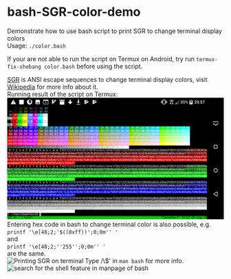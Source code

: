 # bash-SGR-color-demo
Demonstrate how to use bash script to print SGR to change terminal display colors  
Usage: ```./color.bash``` 

If your are not able to run the script on Termux on Android, try run ```termux-fix-shebang color.bash``` before using the script.  

[SGR](https://en.wikipedia.org/wiki/ANSI_escape_code#SGR_(Select_Graphic_Rendition)_parameters) is ANSI escape sequences to change terminal display colors, visit
[Wikipedia](https://en.wikipedia.org/wiki/ANSI_escape_code#Colors) for more info about it.  
Running result of the script on Termux:![Running result of the script on Termux](Screenshots/outputOnTermux.png)  
Entering hex code in bash to change terminal color is also possible, e.g.  
```printf '\e[48;2;'$((0xff))';0;0m'' '```  
and  
```printf '\e[48;2;''255'';0;0m'' '```  
are the same.  
![Printing SGR on terminal](Screenshots/hexBash.png)
Type /\\$' in ```man bash``` for more info.
![search for the shell feature in manpage of bash](Screenshots/searchInManBash.png)

